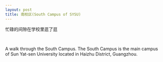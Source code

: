 ```yaml
---
layout: post
title: 南校区(South Campus of SYSU)
---
```



忙碌的间隙在学校里逛了逛

<p>&nbsp;</p>

A walk through the South Campus. The South Campus is the main campus of Sun Yat-sen University located in Haizhu District, Guangzhou.

<div class="row">
    <div class="col-sm mt-3 mt-md-0">
        <img class="img-fluid rounded z-depth-1" src="{{ '/assets/img/sysu/1.JPG' | relative_url }}" alt="" title="example image"/>
    </div>
</div>
<p>&nbsp;</p>
<div class="row">
    <div class="col-sm mt-3 mt-md-0">
        <img class="img-fluid rounded z-depth-1" src="{{ '/assets/img/sysu/2.JPG' | relative_url }}" alt="" title="example image"/>
    </div>
</div>
<p>&nbsp;</p>

<div class="row">
    <div class="col-sm mt-3 mt-md-0">
        <img class="img-fluid rounded z-depth-1" src="{{ '/assets/img/sysu/3.JPG' | relative_url }}" alt="" title="example image"/>
    </div>
</div>
<p>&nbsp;</p>


<div class="row">
    <div class="col-sm mt-3 mt-md-0">
        <img class="img-fluid rounded z-depth-1" src="{{ '/assets/img/sysu/4.JPG' | relative_url }}" alt="" title="example image"/>
    </div>
</div>

<p>&nbsp;</p>

<div class="row">
    <div class="col-sm mt-3 mt-md-0">
        <img class="img-fluid rounded z-depth-1" src="{{ '/assets/img/sysu/5.JPG' | relative_url }}" alt="" title="example image"/>
    </div>
</div>

<p>&nbsp;</p>

<div class="row">
    <div class="col-sm mt-3 mt-md-0">
        <img class="img-fluid rounded z-depth-1" src="{{ '/assets/img/sysu/6.JPG' | relative_url }}" alt="" title="example image"/>
    </div>
</div>